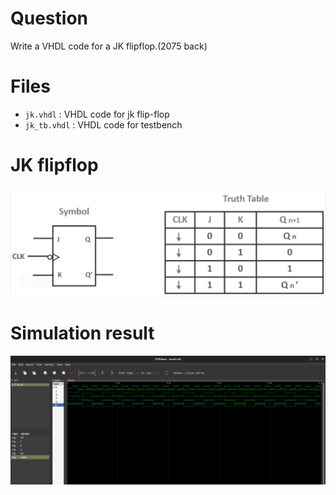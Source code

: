 # Question
Write a VHDL code for a JK flipflop.(2075 back)

# Files

- `jk.vhdl` : VHDL code for jk flip-flop
- `jk_tb.vhdl` : VHDL code for testbench

# JK flipflop

![jk FLIPFLOP](Images/JK_flipflop.png)

# Simulation result

![result](Images/Result_from_GTKwave.png)
